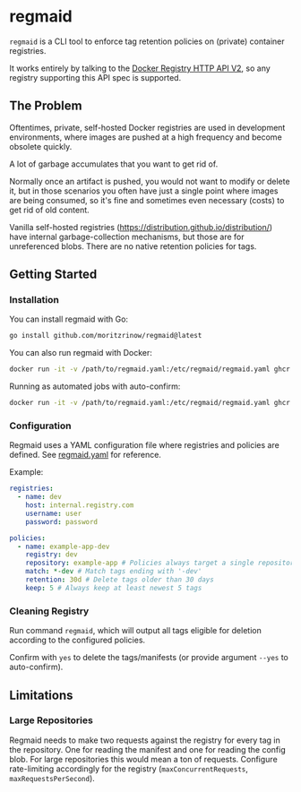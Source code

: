 # regmaid 

`regmaid` is a CLI tool to enforce tag retention policies on (private) container registries.

It works entirely by talking to the [Docker Registry HTTP API V2](https://docker-docs.uclv.cu/registry/spec/api/), so any registry supporting this API spec is supported.

## The Problem
Oftentimes, private, self-hosted Docker registries are used in development environments, where images are pushed at a high frequency and become obsolete quickly.

A lot of garbage accumulates that you want to get rid of.

Normally once an artifact is pushed, you would not want to modify or delete it, but in those scenarios you often have just a single point where images are being consumed, so it's fine and sometimes even necessary (costs) to get rid of old content.

Vanilla self-hosted registries (https://distribution.github.io/distribution/) have internal garbage-collection mechanisms, but those are for unreferenced blobs. There are no native retention policies for tags.

## Getting Started

### Installation

You can install regmaid with Go:
```sh
go install github.com/moritzrinow/regmaid@latest
```

You can also run regmaid with Docker:
```sh
docker run -it -v /path/to/regmaid.yaml:/etc/regmaid/regmaid.yaml ghcr.io/moritzrinow/regmaid:latest
```

Running as automated jobs with auto-confirm:
```sh
docker run -it -v /path/to/regmaid.yaml:/etc/regmaid/regmaid.yaml ghcr.io/moritzrinow/regmaid:latest --yes
```

### Configuration
Regmaid uses a YAML configuration file where registries and policies are defined. See [regmaid.yaml](regmaid.yaml) for reference.

Example:
```yaml
registries:
  - name: dev
    host: internal.registry.com
    username: user
    password: password

policies:
  - name: example-app-dev
    registry: dev
    repository: example-app # Policies always target a single repository
    match: *-dev # Match tags ending with '-dev'
    retention: 30d # Delete tags older than 30 days
    keep: 5 # Always keep at least newest 5 tags
```

### Cleaning Registry

Run command `regmaid`, which will output all tags eligible for deletion according to the configured policies.

Confirm with `yes` to delete the tags/manifests (or provide argument `--yes` to auto-confirm).

## Limitations

### Large Repositories

Regmaid needs to make two requests against the registry for every tag in the repository. One for reading the manifest and one for reading the config blob. For large repositories this would mean a ton of requests. Configure rate-limiting accordingly for the registry (`maxConcurrentRequests`, `maxRequestsPerSecond`).
